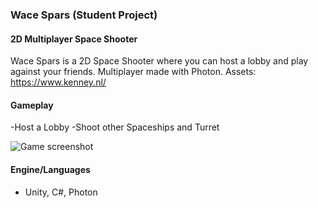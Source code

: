 ### Wace Spars (Student Project)

#### 2D Multiplayer Space Shooter

Wace Spars is a 2D Space Shooter where you can host a lobby and play against your friends. 
Multiplayer made with Photon.
Assets: https://www.kenney.nl/

#### Gameplay

-Host a Lobby
-Shoot other Spaceships and Turret

![Game screenshot](https://i.imgur.com/vuzIY1P.png)

#### Engine/Languages
- Unity, C#, Photon
